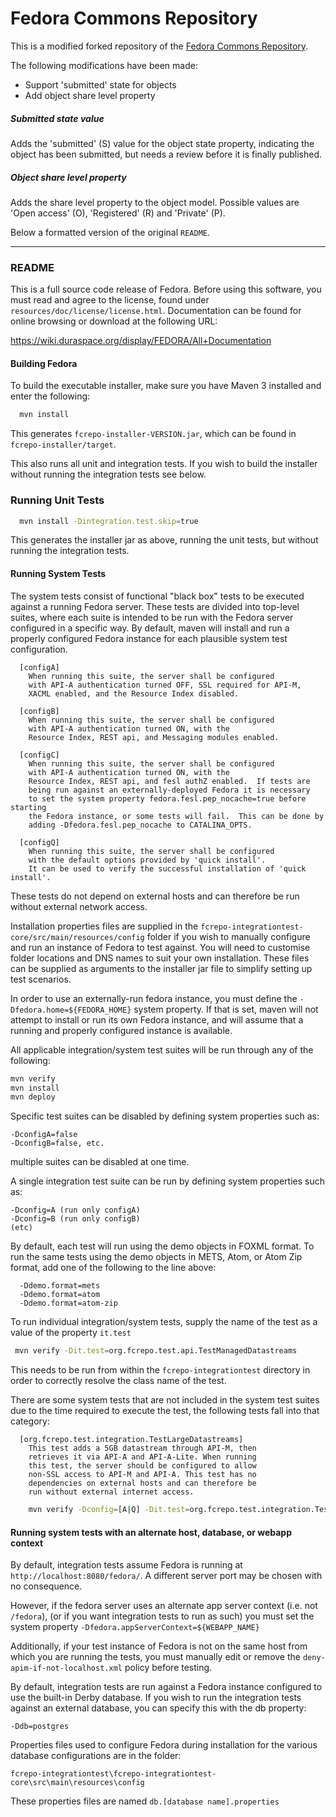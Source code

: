 # Fedora Commons Repository

This is a modified forked repository of the [Fedora Commons Repository](https://github.com/fcrepo3/fcrepo).

The following modifications have been made:
- Support 'submitted' state for objects
- Add object share level property

##### Submitted state value
Adds the 'submitted' (S) value for the object state property, indicating the object has been submitted, but needs a review before it is finally published.

##### Object share level property
Adds the share level property to the object model. Possible values are 'Open access' (O), 'Registered' (R) and 'Private' (P).

Below a formatted version of the original `README`.

---

### README

This is a full source code release of Fedora.  Before using this
software, you must read and agree to the license, found under
`resources/doc/license/license.html`.  Documentation can be found for
online browsing or download at the following URL:

   https://wiki.duraspace.org/display/FEDORA/All+Documentation

#### Building Fedora
To build the executable installer, make sure you have Maven 3
installed and enter the following:

```sh
  mvn install
```

This generates `fcrepo-installer-VERSION.jar`, which can be found in
`fcrepo-installer/target`.

This also runs all unit and integration tests.  If you wish to build the
installer without running the integration tests see below.

### Running Unit Tests

```sh
  mvn install -Dintegration.test.skip=true
```

This generates the installer jar as above, running the unit tests,
but without running the integration tests.

#### Running System Tests

The system tests consist of functional "black box" tests to be
executed against a running Fedora server.  These tests are divided
into top-level suites, where each suite is intended to be run with
the Fedora server configured in a specific way.  By default, maven
will install and run a properly configured Fedora instance for each
plausible system test configuration.

```
  [configA]
    When running this suite, the server shall be configured
    with API-A authentication turned OFF, SSL required for API-M,
    XACML enabled, and the Resource Index disabled.

  [configB]
    When running this suite, the server shall be configured
    with API-A authentication turned ON, with the
    Resource Index, REST api, and Messaging modules enabled.

  [configC]
    When running this suite, the server shall be configured
    with API-A authentication turned ON, with the
    Resource Index, REST api, and fesl authZ enabled.  If tests are
    being run against an externally-deployed Fedora it is necessary
    to set the system property fedora.fesl.pep_nocache=true before starting
    the Fedora instance, or some tests will fail.  This can be done by
    adding -Dfedora.fesl.pep_nocache to CATALINA_OPTS.

  [configQ]
    When running this suite, the server shall be configured
    with the default options provided by 'quick install'.
    It can be used to verify the successful installation of 'quick install'.
```

These tests do not depend on external hosts and can therefore be
run without external network access.

Installation properties files are supplied in the
`fcrepo-integrationtest-core/src/main/resources/config`
folder if you wish to manually configure and run an instance
of Fedora to test against.  You will need to customise folder locations
and DNS names to suit your own installation.  These files can be supplied
as arguments to the installer jar file to simplify setting up test scenarios.

In order to use an externally-run fedora instance, you must define the
`-Dfedora.home=${FEDORA_HOME}` system property.  If that is set, maven will not
attempt to install or run its own Fedora instance, and will assume that
a running and properly configured instance is available.

All applicable integration/system test suites will be run through any of the following:

```sh
mvn verify
mvn install
mvn deploy
```

Specific test suites can be disabled by defining system properties
such as:
```
-DconfigA=false
-DconfigB=false, etc.
```

multiple suites can be disabled at one time.

A single integration test suite can be run by defining system properties
such as:
```
-Dconfig=A (run only configA)
-Dconfig=B (run only configB)
(etc)
```

By default, each test will run using the demo objects in
FOXML format.  To run the same tests using the demo objects
in METS, Atom, or Atom Zip format, add one of the following to
the line above:

```
  -Ddemo.format=mets
  -Ddemo.format=atom
  -Ddemo.format=atom-zip
```

To run individual integration/system tests, supply the name of the test
as a value of the property `it.test`

```sh
 mvn verify -Dit.test=org.fcrepo.test.api.TestManagedDatastreams
```

This needs to be run from within the `fcrepo-integrationtest` directory in
order to correctly resolve the class name of the test.

There are some system tests that are not included in the system
test suites due to the time required to execute the test,
the following tests fall into that category:

```
  [org.fcrepo.test.integration.TestLargeDatastreams]
    This test adds a 5GB datastream through API-M, then
    retrieves it via API-A and API-A-Lite. When running
    this test, the server should be configured to allow
    non-SSL access to API-M and API-A. This test has no
    dependencies on external hosts and can therefore be
    run without external internet access.
```

```sh
    mvn verify -Dconfig=[A|Q] -Dit.test=org.fcrepo.test.integration.TestLargeDatastreams
```

#### Running system tests with an alternate host, database, or webapp context

By default, integration tests assume Fedora is running at
`http://localhost:8080/fedora/`.  A different server port may be
chosen with no consequence.

However, if the fedora server uses an alternate app
server context (i.e. not `/fedora`), (or if you want integration tests to
run as such) you must set the system property
`-Dfedora.appServerContext=${WEBAPP_NAME}`

Additionally, if your test instance of Fedora is not on the same
host from which you are running the tests, you must manually
edit or remove the `deny-apim-if-not-localhost.xml` policy before
testing.

By default, integration tests are run against a Fedora instance configured
to use the built-in Derby database.  If you wish to run the integration
tests against an external database, you can specify this with the db property:

```
-Ddb=postgres
```

Properties files used to configure Fedora during installation for the various
database configurations are in the folder:

```
fcrepo-integrationtest\fcrepo-integrationtest-core\src\main\resources\config
```
These properties files are named `db.[database name].properties`
